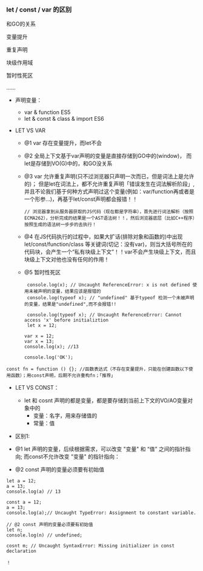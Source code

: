 ### let / const / var 的区别

和GO的关系

变量提升

重复声明

块级作用域

暂时性死区

……

+ 声明变量：
  + var & function ES5
  + let & const & class & import ES6

+ LET VS VAR
  + @1 var 存在变量提升，而let不会
  + @2 全局上下文基于var声明的变量是直接存储到GO中的(window)，
        而let是存储到VO(G)中的，和GO没关系
  + @3 var 允许重复声明(只不过浏览器只声明一次而已，但是词法上是允许的)；
        但是let在词法上，都不允许重复声明「错误发生在词法解析阶段」,并且不论我们基于何种方式声明过这个变量(例如：var/function再或者是一个形参...)，再基于let/const声明都会报错！！
    ```
    // 浏览器拿到从服务器获取的JS代码（现在都是字符串），首先进行词法解析（按照ECMA262），分析完成的结果是一个AST语法树！！，然后浏览器底层（比如C++程序）按照生成的语法树一步步的去执行！
    ```
  + @4 在JS代码执行的过程中，如果大扩话(排除对象和函数的)中出现 let/const/function/class 等关键词(切记：没有var)，则当大括号所在的代码块，会产生一个“私有块级上下文”！！var不会产生块级上下文，而且块级上下文对他也没有任何的作用！

  + @5 暂时性死区
    ```
     console.log(x); // Uncaught ReferenceError: x is not defined 使用未被声明的变量，结果应该是报错的
     console.log(typeof x); // "undefined" 基于typeof 检测一个未被声明的变量，结果是"undefined",而不会报错!!

     console.log(typeof x); // Uncaught ReferenceError: Cannot access 'x' before initializtion
     let x = 12;
    ```
    ```
    var x = 12;
    var x = 13;
    console.log(x); //13

    console.log('OK');
    ``` 
```
const fn = function () {}; //函数表达式（不存在变量提升，只能在创建函数以下使用函数）；用const声明，后期不允许重构fn；「推荐」
```


+ LET VS CONST：
  + let 和 cosnt 声明的都是变量，都是要存储到当前上下文的VO/AO变量对象中的
    + 变量：名字，用来存储值的
    + 常量：值

+ 区别1:
+ @1 let 声明的变量，后续根据需求，可以改变 "变量" 和 “值” 之间的指针指向;
    而const不允许改变 "变量" 的指针指向：
+ @2 const 声明的变量必须要有初始值
```
let a = 12;
a = 13;
console.log(a) // 13

const a = 12;
a = 13; 
console.log(a);// Uncaught TypeError: Assignment to constant variable.
```

```
// @2 const 声明的变量必须要有初始值
let n;
console.log(n) // undefined;

cosnt m; // Uncaught SyntaxError: Missing initializer in const declaration

！
```
